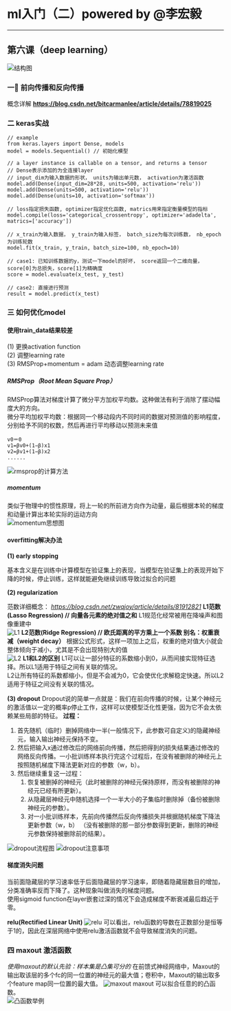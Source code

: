 # ml入门（二）powered by @李宏毅

-----------------------------------

## 第六课（deep learning）
![结构图](https://img-blog.csdnimg.cn/20190325200204876.png?x-oss-process=image/watermark,type_ZmFuZ3poZW5naGVpdGk,shadow_10,text_aHR0cHM6Ly9ibG9nLmNzZG4ubmV0L0FuZHlWaWt5,size_16,color_FFFFFF,t_70)
### 一 前向传播和反向传播
概念详解 __https://blog.csdn.net/bitcarmanlee/article/details/78819025__
### 二 keras实战
```
// example
from keras.layers import Dense, models
model = models.Sequential() // 初始化模型

// a layer instance is callable on a tensor, and returns a tensor
// Dense表示添加的为全连接layer
// input_dim为输入数据的形状， units为输出单元数， activation为激活函数
model.add(Dense(input_dim=28*28, units=500, activation='relu'))
model.add(Dense(units=500, activation='relu'))
model.add(Dense(units=10, activation='softmax'))

// loss指定损失函数, optimizer指定优化函数, matrics用来指定衡量模型的指标
model.compile(loss='categorical_crossentropy', optimizer='adadelta', matrics=['accuracy'])

// x_train为输入数据， y_train为输入标签， batch_size为每次训练数， nb_epoch为训练轮数
model.fit(x_train, y_train, batch_size=100, nb_epoch=10)

// case1: 已知训练数据的y，测试一下model的好坏， score返回一个二维向量，score[0]为总损失，score[1]为精确度
score = model.evaluate(x_test, y_test)

// case2: 直接进行预测
result = model.predict(x_test)
```
### 三 如何优化model
#### 使用train_data结果较差
(1) 更换activation function  
(2) 调整learning rate  
(3) RMSProp+momentum = adam 动态调整learning rate  
##### RMSProp（Root Mean Square Prop）
RMSProp算法对梯度计算了微分平方加权平均数。这种做法有利于消除了摆动幅度大的方向。  
微分平均加权平均数：根据同一个移动段内不同时间的数据对预测值的影响程度，分别给予不同的权数，然后再进行平均移动以预测未来值
```
v0＝0
v1=βv0+(1−β)x1
v2=βv1+(1−β)x2
......
```
![rmsprop的计算方法](https://img-blog.csdnimg.cn/20190326155056681.png?x-oss-process=image/watermark,type_ZmFuZ3poZW5naGVpdGk,shadow_10,text_aHR0cHM6Ly9ibG9nLmNzZG4ubmV0L0FuZHlWaWt5,size_16,color_FFFFFF,t_70)
##### momentum
类似于物理中的惯性原理，将上一轮的所前进方向作为动量，最后根据本轮的梯度和动量计算出本轮实际的运动方向  
![momentum思想图](https://img-blog.csdnimg.cn/20190326155141304.png?x-oss-process=image/watermark,type_ZmFuZ3poZW5naGVpdGk,shadow_10,text_aHR0cHM6Ly9ibG9nLmNzZG4ubmV0L0FuZHlWaWt5,size_16,color_FFFFFF,t_70)
#### overfitting解决办法
<strong>(1) early stopping</strong> 

基本含义是在训练中计算模型在验证集上的表现，当模型在验证集上的表现开始下降的时候，停止训练，这样就能避免继续训练导致过拟合的问题  

<strong>(2) regularization</strong>

范数详细概念： _https://blog.csdn.net/zwqjoy/article/details/81912821_
<strong>L1范数(Lasso Regression) // 向量各元素的绝对值之和</strong>
L1规范化经常被用在降噪声和图像重建中  
![L1](https://img-blog.csdnimg.cn/20190326165241747.png)
<strong>L2范数(Ridge Regression) // 欧氏距离的平方乘上一个系数 别名：权重衰减（weight decay）</strong>
根据公式形式，这样一项加上之后，权重的绝对值大小就会整体倾向于减小，尤其是不会出现特别大的值  
![L2](https://img-blog.csdnimg.cn/20190326165155433.png)
<strong>L1和L2的区别</strong>
L1可以让一部分特征的系数缩小到0，从而间接实现特征选择。所以L1适用于特征之间有关联的情况。  
L2让所有特征的系数都缩小，但是不会减为0，它会使优化求解稳定快速。所以L2适用于特征之间没有关联的情况。  

<strong>(3) dropout</strong>
Dropout说的简单一点就是：我们在前向传播的时候，让某个神经元的激活值以一定的概率p停止工作，这样可以使模型泛化性更强，因为它不会太依赖某些局部的特征。
<strong>过程：</strong>
1. 首先随机（临时）删掉网络中一半(一般情况下，此参数可自定义)的隐藏神经元，输入输出神经元保持不变。
2. 然后把输入x通过修改后的网络前向传播，然后把得到的损失结果通过修改的网络反向传播。一小批训练样本执行完这个过程后，在没有被删除的神经元上按照随机梯度下降法更新对应的参数（w，b）。
3. 然后继续重复这一过程：
   1. 恢复被删掉的神经元（此时被删除的神经元保持原样，而没有被删除的神经元已经有所更新）。
   2. 从隐藏层神经元中随机选择一个一半大小的子集临时删除掉（备份被删除神经元的参数）。
   3. 对一小批训练样本，先前向传播然后反向传播损失并根据随机梯度下降法更新参数（w，b） （没有被删除的那一部分参数得到更新，删除的神经元参数保持被删除前的结果）。

![dropout流程图](https://img-blog.csdnimg.cn/20190326155353732.png?x-oss-process=image/watermark,type_ZmFuZ3poZW5naGVpdGk,shadow_10,text_aHR0cHM6Ly9ibG9nLmNzZG4ubmV0L0FuZHlWaWt5,size_16,color_FFFFFF,t_70)
![dropout注意事项](https://img-blog.csdnimg.cn/20190326155420764.png)
#### 梯度消失问题
当前面隐藏层的学习速率低于后面隐藏层的学习速率，即随着隐藏层数目的增加，分类准确率反而下降了。这种现象叫做消失的梯度问题。  
使用sigmoid function在layer嵌套过深的情况下会造成梯度不断衰减最后趋近于零。
  
<strong>relu(Rectified Linear Unit)</strong>
![relu](https://img-blog.csdnimg.cn/20190326172252341.jpg?x-oss-process=image/watermark,type_ZmFuZ3poZW5naGVpdGk,shadow_10,text_aHR0cHM6Ly9ibG9nLmNzZG4ubmV0L0FuZHlWaWt5,size_16,color_FFFFFF,t_70)
可以看出，relu函数的导数在正数部分是恒等于1的，因此在深层网络中使用relu激活函数就不会导致梯度消失的问题。
### 四 maxout 激活函数
_使用maxout的默认先验：样本集是凸集可分的_
在前馈式神经网络中，Maxout的输出取该层的多个fc的同一位置的神经元的最大值；卷积中，Maxout的输出取多个feature map同一位置的最大值。
![maxout](https://img-blog.csdnimg.cn/20190326174051745.png) 
maxout 可以拟合任意的的凸函数。  
![凸函数举例](https://img-blog.csdnimg.cn/20190326174414988.png)